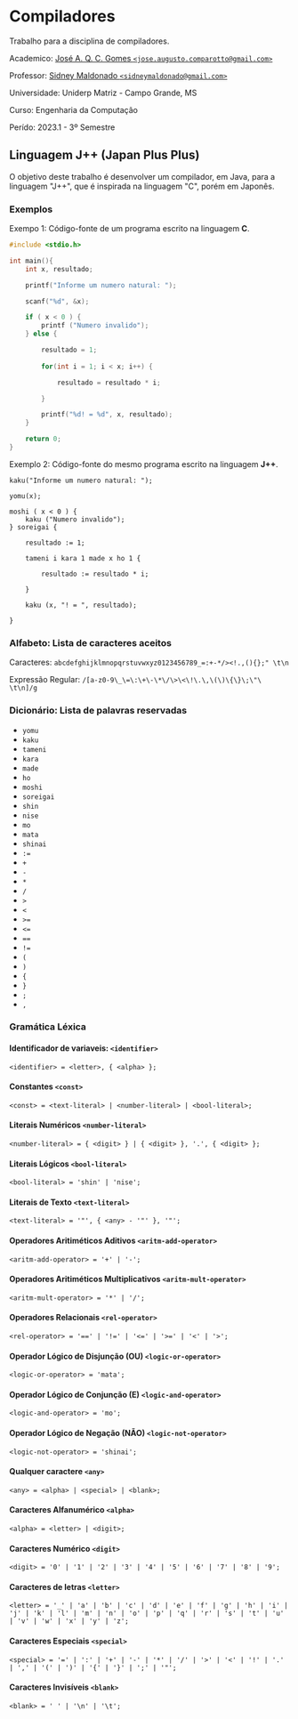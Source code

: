 # Compiladores

Trabalho para a disciplina de compiladores.

Academico: [José A. Q. C. Gomes `<jose.augusto.comparotto@gmail.com>`](mailto:jose.augusto.comparotto@gmail.com)

Professor: [Sidney Maldonado `<sidneymaldonado@gmail.com>`](mailto:sidneymaldonado@gmail.com)

Universidade: Uniderp Matriz - Campo Grande, MS

Curso: Engenharia da Computação

Perído: 2023.1 - 3º Semestre

## Linguagem J++ (Japan Plus Plus)

O objetivo deste trabalho é desenvolver um compilador, em Java, para a linguagem "J++", que é inspirada na linguagem "C", porém em Japonês.

### Exemplos

Exempo 1: Código-fonte de um programa escrito na linguagem **C**.

```c
#include <stdio.h>

int main(){
    int x, resultado;

    printf("Informe um numero natural: ");

    scanf("%d", &x);

    if ( x < 0 ) {
        printf ("Numero invalido");
    } else {

        resultado = 1;
        
        for(int i = 1; i < x; i++) {

            resultado = resultado * i;

        }

        printf("%d! = %d", x, resultado);
    }

    return 0;
}
```

Exemplo 2: Código-fonte do mesmo programa escrito na linguagem **J++**.

```jpp
kaku("Informe um numero natural: ");

yomu(x);

moshi ( x < 0 ) {
    kaku ("Numero invalido");
} soreigai {

    resultado := 1;
    
    tameni i kara 1 made x ho 1 {

        resultado := resultado * i;

    }

    kaku (x, "! = ", resultado);

}
```

### Alfabeto: Lista de caracteres aceitos

Caracteres: `abcdefghijklmnopqrstuvwxyz0123456789_=:+-*/><!.,(){};" \t\n`

Expressão Regular: `/[a-z0-9\_\=\:\+\-\*\/\>\<\!\.\,\(\)\{\}\;\"\ \t\n]/g`

### Dicionário: Lista de palavras reservadas

* `yomu`
* `kaku`
* `tameni`
* `kara`
* `made`
* `ho`
* `moshi`
* `soreigai`
* `shin`
* `nise`
* `mo`
* `mata`
* `shinai`
* `:=`
* `+`
* `-`
* `*`
* `/`
* `>`
* `<`
* `>=`
* `<=`
* `==`
* `!=`
* `(`
* `)`
* `{`
* `}`
* `;`
* `,`

### Gramática Léxica

#### Identificador de variaveis: `<identifier>`

`<identifier> = <letter>, { <alpha> };`

#### Constantes `<const>`

`<const> = <text-literal> | <number-literal> | <bool-literal>;`

#### Literais Numéricos `<number-literal>`

`<number-literal> = { <digit> } | { <digit> }, '.', { <digit> };`

#### Literais Lógicos `<bool-literal>`

`<bool-literal> = 'shin' | 'nise';`

#### Literais de Texto `<text-literal>`

`<text-literal> = '"', { <any> - '"' }, '"';`

#### Operadores Aritiméticos Aditivos `<aritm-add-operator>`

`<aritm-add-operator> = '+' | '-';`

#### Operadores Aritiméticos Multiplicativos `<aritm-mult-operator>`

`<aritm-mult-operator> = '*' | '/';`

#### Operadores Relacionais `<rel-operator>`

`<rel-operator> = '==' | '!=' | '<=' | '>=' | '<' | '>';`

#### Operador Lógico de Disjunção (OU) `<logic-or-operator>`

`<logic-or-operator> = 'mata';`

#### Operador Lógico de Conjunção (E) `<logic-and-operator>`

`<logic-and-operator> = 'mo';`

#### Operador Lógico de Negação (NÃO) `<logic-not-operator>`

`<logic-not-operator> = 'shinai';`

#### Qualquer caractere `<any>`

`<any> = <alpha> | <special> | <blank>;`

#### Caracteres Alfanumérico `<alpha>`

`<alpha> = <letter> | <digit>;`

#### Caracteres Numérico `<digit>`

`<digit> = '0' | '1' | '2' | '3' | '4' | '5' | '6' | '7' | '8' | '9';`

#### Caracteres de letras `<letter>`

`<letter> = '_' | 'a' | 'b' | 'c' | 'd' | 'e' | 'f' | 'g' | 'h' | 'i' | 'j' | 'k' | 'l' | 'm' | 'n' | 'o' | 'p' | 'q' | 'r' | 's' | 't' | 'u' | 'v' | 'w' | 'x' | 'y' | 'z';`

#### Caracteres Especiais `<special>`

`<special> = '=' | ':' | '+' | '-' | '*' | '/' | '>' | '<' | '!' | '.' | ',' | '(' | ')' | '{' | '}' | ';' | '"';`

#### Caracteres Invisíveis `<blank>`

`<blank> = ' ' | '\n' | '\t';`

